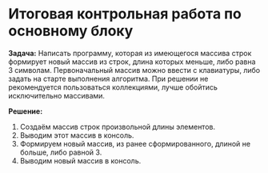 # Итоговая контрольная работа по основному блоку
**Задача:** Написать программу, которая из имеющегося массива строк формирует новый массив из строк, длина которых меньше, либо равна 3 символам. Первоначальный массив можно ввести с клавиатуры, либо задать на старте выполнения алгоритма. При решении не рекомендуется пользоваться коллекциями, лучше обойтись исключительно массивами.

**Решение:**
1. Создаём массив строк произвольной длины элементов.
2. Выводим этот массив в консоль.
3. Формируем новый массив, из ранее сформированного, длиной не больше, либо равной 3.
4. Выводим новый массив в консоль.



